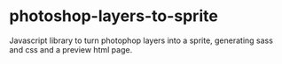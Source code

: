 photoshop-layers-to-sprite
==========================

Javascript library to turn photophop layers into a sprite, generating sass and css and a preview html page.
